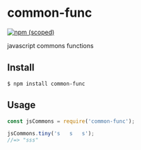 # common-func

[![npm (scoped)](https://img.shields.io/npm/v/@franki/common-func.svg)](https://www.npmjs.com/package/@franki/common-func)

javascript commons functions

## Install

```
$ npm install common-func
```

## Usage

```js
const jsCommons = require('common-func');

jsCommons.tiny('s   s   s');
//=> "sss"